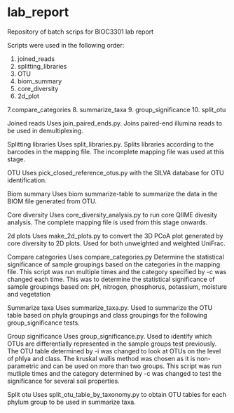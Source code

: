 # lab_report
Repository of batch scrips for BIOC3301 lab report

Scripts were used in the following order:
  1. joined_reads
  2. splitting_libraries
  3. OTU
  4. biom_summary
  5. core_diversity
  6. 2d_plot
  
  7.compare_categories
  8. summarize_taxa
  9. group_significance
  10. split_otu
 
Joined reads
  Uses join_paired_ends.py.
  Joins paired-end illumina reads to be used in demultiplexing.
  
Splitting libraries
    Uses split_libraries.py.
    Splits libraries according to the barcodes in the mapping file.
    The incomplete mapping file was used at this stage.
    
OTU
  Uses pick_closed_reference_otus.py with the SILVA database for OTU identification.
  
Biom summary
  Uses biom summarize-table to summarize the data in the BIOM file generated from OTU.
  
Core diversity
  Uses core_diversity_analysis.py to run core QIIME divesity analysis.
  The complete mapping file is used from this stage onwards.
  
2d plots
  Uses make_2d_plots.py to convert the 3D PCoA plot generated by core diversity to 2D plots.
  Used for both unweighted and weighted UniFrac.
  
Compare categories
  Uses compare_categories.py
  Determine the statistical significance of sample groupings based on the categories in the mapping file.
  This script was run multiple times and the category specified by -c was changed each time.
  This was to determine the statistical significance of sample groupings based on: 
      pH, nitrogen, phosphorus, potassium, moisture and vegetation    
      
Summarize taxa
  Uses summarize_taxa.py.
  Used to summarize the OTU table based on phyla groupings and class groupings for the following group_significance tests.
  
Group significance
  Uses group_significance.py.
  Used to identify which OTUs are differentially represented in the sample groups test previously.
  The OTU table determined by -i was changed to look at OTUs on the level of phlya and class.
  The kruskal wallis method was chosen as it is non-parametric and can be used on more than two groups.
  This script was run mutliple times and the category determined by -c was changed to test the significance 
  for several soil properties. 
  
Split otu
  Uses split_otu_table_by_taxonomy.py to obtain OTU tables for each phylum group to be used in summarize taxa.
  
